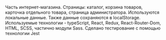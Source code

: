 Часть интернет-магазина. Страницы: каталог, корзина товаров, карточка отдельного товара, страница администратора. Используются локальные данные. Также данные сохраняются в localStorage. Используемые технологии - typeScript, React, Redux, React-Router-Dom, HTML, SCSS, частично модули Sass. Сделано тестирование с помощью технологии Jest
